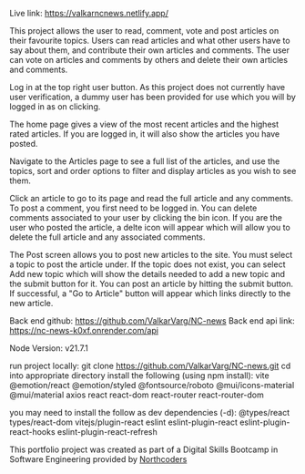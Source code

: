 Live link: https://valkarncnews.netlify.app/

This project allows the user to read, comment, vote and post articles on their favourite topics. Users can read articles and what other users have to say about them, and contribute their own articles and comments. The user can vote on articles and comments by others and delete their own articles and comments.

Log in at the top right user button. As this project does not currently have user verification, a dummy user has been provided for use which you will by logged in as on clicking. 

The home page gives a view of the most recent articles and the highest rated articles. If you are logged in, it will also show the articles you have posted.

Navigate to the Articles page to see a full list of the articles, and use the topics, sort and order options to filter and display articles as you wish to see them.

Click an article to go to its page and read the full article and any comments. To post a comment, you first need to be logged in. You can delete comments associated to your user by clicking the bin icon. If you are the user who posted the article, a delte icon will appear which will allow you to delete the full article and any associated comments.

The Post screen allows you to post new articles to the site. You must select a topic to post the article under. If the topic does not exist, you can select Add new topic which will show the details needed to add a new topic and the submit button for it. You can post an article by hitting the submit button. If successful, a "Go to Article" button will appear which links directly to the new article. 

Back end github: https://github.com/ValkarVarg/NC-news
Back end api link: https://nc-news-k0xf.onrender.com/api

Node Version: v21.7.1

run project locally:
git clone https://github.com/ValkarVarg/NC-news.git
cd into appropriate directory
install the following (using npm install):
vite
@emotion/react
@emotion/styled
@fontsource/roboto
@mui/icons-material
@mui/material
axios
react
react-dom
react-router
react-router-dom

you may need to install the follow as dev dependencies (-d):
@types/react
types/react-dom
vitejs/plugin-react
eslint
eslint-plugin-react
eslint-plugin-react-hooks
eslint-plugin-react-refresh


This portfolio project was created as part of a Digital Skills Bootcamp in Software Engineering provided by [Northcoders](https://northcoders.com/)